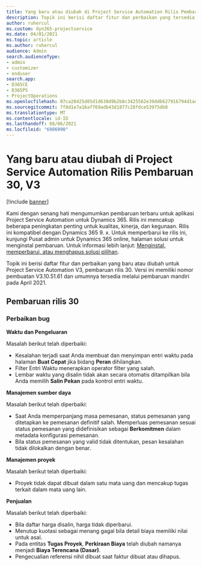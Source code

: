 ```yaml
---
title: Yang baru atau diubah di Project Service Automation Rilis Pembaruan 30, V3
description: Topik ini berisi daftar fitur dan perbaikan yang tersedia di Project Service Automation V3, pembaruan rilis 30, V3.
author: ruhercul
ms.custom: dyn365-projectservice
ms.date: 04/01/2021
ms.topic: article
ms.author: ruhercul
audience: Admin
search.audienceType:
- admin
- customizer
- enduser
search.app:
- D365CE
- D365PS
- ProjectOperations
ms.openlocfilehash: 07ca20425d05d1d638d9b2b8c3425562e39dd6627916794d1ad8441f00658459
ms.sourcegitcommit: 7f8d1e7a16af769adb43d1877c28fdce53975db8
ms.translationtype: MT
ms.contentlocale: id-ID
ms.lasthandoff: 08/06/2021
ms.locfileid: "6986990"
---
```

# <a name="whats-new-or-changed-in-project-service-automation-update-release-30-v3"></a>Yang baru atau diubah di Project Service Automation Rilis Pembaruan 30, V3

[!include [banner](../includes/psa-now-project-operations.md)]

Kami dengan senang hati mengumumkan pembaruan terbaru untuk aplikasi Project Service Automation untuk Dynamics 365. Rilis ini mencakup beberapa peningkatan penting untuk kualitas, kinerja, dan kegunaan. Rilis ini kompatibel dengan Dynamics 365 9. x. Untuk memperbarui ke rilis ini, kunjungi Pusat admin untuk Dynamics 365 online, halaman solusi untuk menginstal pembaruan. Untuk informasi lebih lanjut: [Menginstal, memperbarui, atau menghapus solusi pilihan](/power-platform/admin/install-remove-preferred-solution.md).

Topik ini berisi daftar fitur dan perbaikan yang baru atau diubah untuk Project Service Automation V3, pembaruan rilis 30. Versi ini memiliki nomor pembuatan V3.10.51.61 dan umumnya tersedia melalui pembaruan mandiri pada April 2021.

## <a name="update-release-30"></a>Pembaruan rilis 30

### <a name="bug-fixes"></a>Perbaikan bug

**Waktu dan Pengeluaran**

Masalah berikut telah diperbaiki:

- Kesalahan terjadi saat Anda membuat dan menyimpan entri waktu pada halaman **Buat Cepat** jika bidang **Peran** dihilangkan.
- Filter Entri Waktu menerapkan operator filter yang salah.
- Lembar waktu yang disalin tidak akan secara otomatis ditampilkan bila Anda memilih **Salin Pekan** pada kontrol entri waktu.

**Manajemen sumber daya**

Masalah berikut telah diperbaiki:

- Saat Anda memperpanjang masa pemesanan, status pemesanan yang ditetapkan ke pemesanan definitif salah. Memperluas pemesanan sesuai status pemesanan yang didefinisikan sebagai **Berkomitmen** dalam metadata konfigurasi pemesanan.
- Bila status pemesanan yang valid tidak ditentukan, pesan kesalahan tidak dilokalkan dengan benar.

**Manajemen proyek**

Masalah berikut telah diperbaiki:

- Proyek tidak dapat dibuat dalam satu mata uang dan mencakup tugas terkait dalam mata uang lain.

**Penjualan**

Masalah berikut telah diperbaiki:

- Bila daftar harga disalin, harga tidak diperbarui.
- Menutup kuotasi sebagai menang gagal bila detail biaya memiliki nilai untuk asal.
- Pada entitas **Tugas Proyek**, **Perkiraan Biaya** telah diubah namanya menjadi **Biaya Terencana (Dasar)**.
- Pengecualian referensi nihil dibuat saat faktur dibuat atau dihapus.
